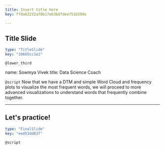 ```yaml
---
title: Insert title here
key: ff0a62232a78b17e63bdfdee751b599e

---
```

## Title Slide

```yaml
type: "TitleSlide"
key: "10665cc1e2"
```

`@lower_third`

name: Sowmya Vivek
title: Data Science Coach


`@script`
Now that we have a DTM and simple Word Cloud and frequency plots to visualize the most frequent words, we will proceed to more advanced visualizations to understand words that frequently combine together.


---
## Let's practice!

```yaml
type: "FinalSlide"
key: "eed53dd83f"
```

`@script`


